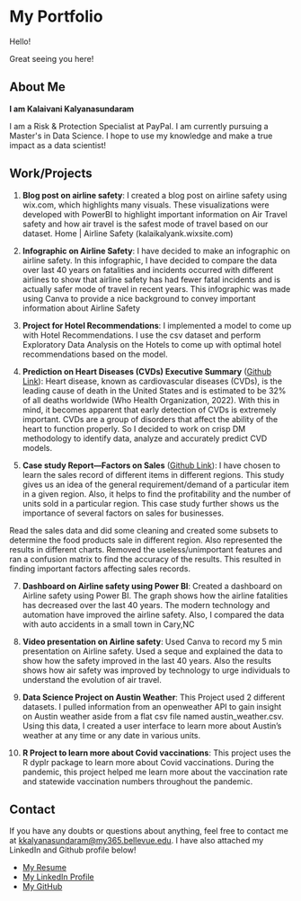 # My Portfolio

Hello!

Great seeing you here!

## About Me

**I am Kalaivani Kalyanasundaram**

I am a Risk & Protection Specialist at PayPal. I am currently pursuing a Master's in Data Science. I hope to use my knowledge and make a true impact as a data scientist!


## Work/Projects

1. **Blog post on airline safety**: 
I created a blog post on airline safety using wix.com, which highlights many visuals. These visualizations were developed with PowerBI to highlight important information on Air Travel safety and how air travel is the safest mode of travel based on our dataset.
Home | Airline Safety (kalaikalyank.wixsite.com)

2. **Infographic on Airline Safety**: 
I have decided to make an infographic on airline safety. In this infographic, I have decided to compare the data over last 40 years on fatalities and incidents occurred with different airlines to show that airline safety has had fewer fatal incidents and is actually safer mode of travel in recent years. This infographic was made using Canva to provide a nice background to convey important information about Airline Safety

3. **Project for Hotel Recommendations**: 
I implemented a model to come up with Hotel Recommendations. I use the csv dataset and perform Exploratory Data Analysis on the Hotels to come up with optimal hotel recommendations based on the model. 

4. **Prediction on Heart Diseases (CVDs) Executive Summary** ([Github Link](https://github.com/kalaikalyan/DSC680Portfolio/blob/main/CVDModels.ipynb)):
Heart disease, known as cardiovascular diseases (CVDs), is the leading cause of death in the United States and is estimated to be 32% of all deaths worldwide (Who Health Organization, 2022). With this in mind, it becomes apparent that early detection of CVDs is extremely important. CVDs are a group of disorders that affect the ability of the heart to function properly. So I decided to work on crisp DM methodology to identify data, analyze and accurately predict CVD models.

5. **Case study Report—Factors on Sales** ([Github Link](https://github.com/kalaikalyan/DSC680Portfolio/blob/main/KalaiKalyan%20DSC680%20Milestone%203%20Project%202%20(1).ipynb)):
I have chosen to learn the sales record of different items in different regions. This study gives us an idea of the general requirement/demand of a particular item in a given region. Also, it helps to find the profitability and the number of units sold in a particular region. This case study further shows us the importance of several factors on sales for businesses.

Read the sales data and did some cleaning and created some subsets to determine the food products sale in different region. Also represented the results in different charts. Removed  the useless/unimportant features and ran a confusion matrix to find the accuracy of the results. This resulted in finding important factors affecting sales records.

7. **Dashboard on Airline safety using Power BI**: 
Created a dashboard on Airline safety using Power BI. The graph shows how the airline fatalities has decreased over the last 40 years. The modern technology and automation have improved the airline safety. Also, I compared the data with auto accidents in a small town in Cary,NC

8. **Video presentation on Airline safety**: 
Used Canva to record my 5 min presentation on Airline safety. Used a seque and explained the data to show how the safety improved in the last 40 years. Also the results shows how air safety was improved by technology to urge individuals to understand the evolution of air travel.

9. **Data Science Project on Austin Weather**: 
This Project used 2 different datasets. I pulled information from an openweather API to gain insight on Austin weather aside from a flat csv file named austin_weather.csv. Using this data, I created a user interface to learn more about Austin’s weather at any time or any date in various units.

10. **R Project to learn more about Covid vaccinations**: 
This project uses the R dyplr package to learn more about Covid vaccinations. During the pandemic, this project helped me learn more about the vaccination rate and statewide vaccination numbers throughout the pandemic.


## Contact

If you have any doubts or questions about anything, feel free to contact me at kkalyanasundaram@my365.bellevue.edu. I have also attached my LinkedIn and Github profile below!

- [My Resume](https://github.com/kalaikalyan/kalaikalyan.github.io/blob/main/Kalai%2BResume.pdf)
- [My LinkedIn Profile](https://www.linkedin.com/in/kalaivani-kalyanasundaram-5bb858101)
- [My GitHub](https://github.com/kalaikalyan/DSC680Portfolio)

